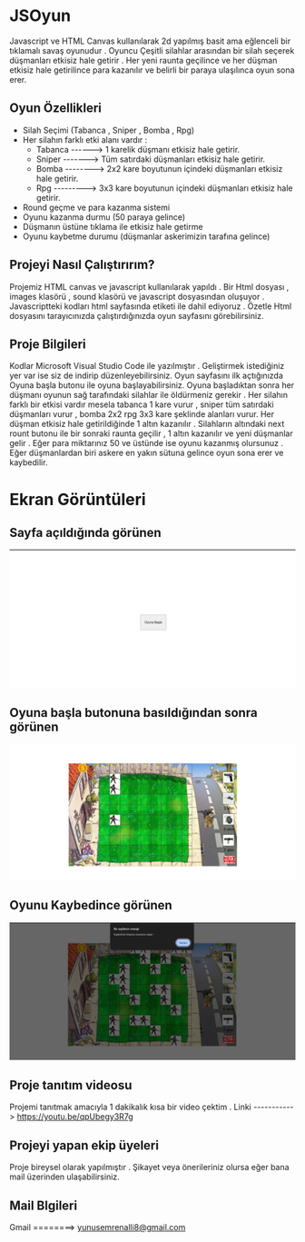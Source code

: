 # JSOyun

Javascript ve HTML Canvas kullanılarak 2d yapılmış basit ama eğlenceli bir tıklamalı savaş oyunudur . Oyuncu Çeşitli silahlar arasından bir silah seçerek düşmanları etkisiz hale getirir . Her yeni raunta geçilince ve her düşman etkisiz hale getirilince para kazanılır ve belirli bir paraya ulaşılınca oyun sona erer.


## Oyun Özellikleri

- Silah Seçimi (Tabanca , Sniper , Bomba , Rpg)
- Her silahın farklı etki alanı vardır :
    - Tabanca ------> 1 karelik düşmanı etkisiz hale getirir.
    - Sniper -------> Tüm satırdaki düşmanları etkisiz hale getirir.
    - Bomba --------> 2x2 kare boyutunun içindeki düşmanları etkisiz hale getirir.
    - Rpg  ---------> 3x3 kare boyutunun içindeki düşmanları etkisiz hale getirir.
- Round geçme ve para kazanma sistemi
- Oyunu kazanma durmu (50 paraya gelince)
- Düşmanın üstüne tıklama ile etkisiz hale getirme
- Oyunu kaybetme durumu (düşmanlar askerimizin tarafına gelince)


## Projeyi Nasıl Çalıştırırım?
Projemiz HTML canvas ve javascript kullanılarak yapıldı . Bir Html dosyası , images klasörü , sound klasörü ve javascript dosyasından oluşuyor . Javascriptteki kodları html sayfasında <script src="index.js"> </script> etiketi ile dahil ediyoruz . Özetle Html dosyasını tarayıcınızda çalıştırdığınızda oyun sayfasını görebilirsiniz.


## Proje Bilgileri
Kodlar Microsoft Visual Studio Code ile yazılmıştır . Geliştirmek istediğiniz yer var ise siz de indirip düzenleyebilirsiniz. Oyun sayfasını ilk açtığınızda Oyuna başla butonu ile oyuna başlayabilirsiniz. Oyuna başladıktan sonra her düşmanı oyunun sağ tarafındaki silahlar ile öldürmeniz gerekir . Her silahın farklı bir etkisi vardır mesela tabanca 1 kare vurur , sniper tüm satırdaki düşmanları vurur , bomba 2x2 rpg 3x3 kare şeklinde alanları vurur. Her düşman etkisiz hale getirildiğinde 1 altın kazanılır . Silahların altındaki next rount butonu ile bir sonraki raunta geçilir , 1 altın kazanılır ve yeni düşmanlar gelir . Eğer para miktarınız 50 ve üstünde ise oyunu kazanmış olursunuz . Eğer düşmanlardan biri askere en yakın sütuna gelince oyun sona erer ve kaybedilir.

# Ekran Görüntüleri 
## Sayfa açıldığında görünen 
![OyunaBaşla](https://github.com/YunS16/JSOyun/raw/main/img/screenshot1.jpg)

## Oyuna başla butonuna basıldığından sonra görünen
![OyunaBaşla2](https://github.com/YunS16/JSOyun/raw/main/img/screenshot2.jpg)

## Oyunu Kaybedince görünen 
![OyunaKaybedince](https://github.com/YunS16/JSOyun/raw/main/img/screenshot3.jpg)

## Proje tanıtım videosu
Projemi tanıtmak amacıyla 1 dakikalık kısa bir video çektim . Linki ----------->  https://youtu.be/qpUbegy3R7g

## Projeyi yapan ekip üyeleri
Proje bireysel olarak yapılmıştır . Şikayet veya önerileriniz olursa eğer bana mail üzerinden ulaşabilirsiniz.

## Mail Blgileri
Gmail ========>  yunusemrenalli8@gmail.com






